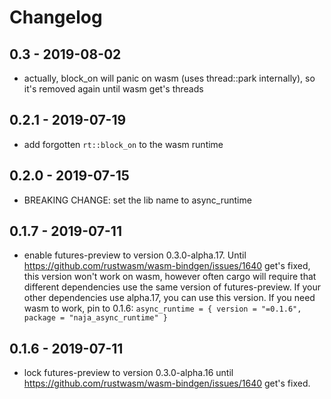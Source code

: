 # Changelog

## 0.3 - 2019-08-02

- actually, block_on will panic on wasm (uses thread::park internally), so it's removed again until wasm get's threads

## 0.2.1 - 2019-07-19

- add forgotten `rt::block_on` to the wasm runtime

## 0.2.0 - 2019-07-15

- BREAKING CHANGE: set the lib name to async_runtime

## 0.1.7 - 2019-07-11

- enable futures-preview to version 0.3.0-alpha.17. Until https://github.com/rustwasm/wasm-bindgen/issues/1640 get's fixed,
  this version won't work on wasm, however often cargo will require that different dependencies use the same version of
  futures-preview. If your other dependencies use alpha.17, you can use this version. If you need wasm to work, pin to 0.1.6:
  `async_runtime = { version = "=0.1.6", package = "naja_async_runtime" }`


## 0.1.6 - 2019-07-11

- lock futures-preview to version 0.3.0-alpha.16 until https://github.com/rustwasm/wasm-bindgen/issues/1640 get's fixed.

